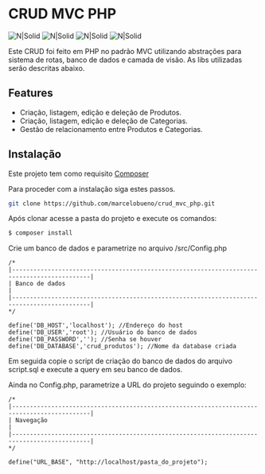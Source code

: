 # CRUD MVC PHP

![N|Solid](https://img.shields.io/badge/PHP-777BB4?style=for-the-badge&logo=php&logoColor=white) ![N|Solid](https://img.shields.io/badge/JavaScript-323330?style=for-the-badge&logo=javascript&logoColor=F7DF1E) ![N|Solid](https://img.shields.io/badge/MySQL-005C84?style=for-the-badge&logo=mysql&logoColor=white) ![N|Solid](https://img.shields.io/badge/Composer-885630?style=for-the-badge&logo=Composer&logoColor=white) 

Este CRUD foi feito em PHP no padrão MVC utilizando abstrações para sistema de rotas, banco de dados e camada de visão. As libs utilizadas serão descritas abaixo.

## Features

- Criação, listagem, edição e deleção de Produtos.
- Criação, listagem, edição e deleção de Categorias.
- Gestão de relacionamento entre Produtos e Categorias.


## Instalação

Este projeto tem como requisito [Composer](https://getcomposer.org)

Para proceder com a instalação siga estes passos.

```sh
git clone https://github.com/marcelobueno/crud_mvc_php.git
```

Após clonar acesse a pasta do projeto e execute os comandos:

```sh
$ composer install
```

Crie um banco de dados e parametrize no arquivo /src/Config.php

```
/* 
|--------------------------------------------------------------------------------------------|
| Banco de dados                                                                             |
|--------------------------------------------------------------------------------------------|
*/

define('DB_HOST','localhost'); //Endereço do host
define('DB_USER','root'); //Usuário do banco de dados
define('DB_PASSWORD',''); //Senha se houver
define('DB_DATABASE','crud_produtos'); //Nome da database criada
```

Em seguida copie o script de criação do banco de dados do arquivo script.sql e execute a query em seu banco de dados.

Ainda no Config.php, parametrize a URL do projeto seguindo o exemplo:

```
/* 
|--------------------------------------------------------------------------------------------|
| Navegação                                                                                  |
|--------------------------------------------------------------------------------------------|
*/

define("URL_BASE", "http://localhost/pasta_do_projeto");
```